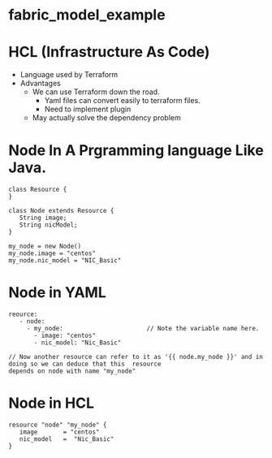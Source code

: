# fabric_model_example

# HCL (Infrastructure As Code)
- Language used by Terraform 
- Advantages
  - We can use Terraform down the road. 
     - Yaml files can convert easily to terraform files. 
     - Need to implement plugin
  - May actually solve the dependency problem 
  
# Node In A Prgramming language Like Java. 

```
class Resource {
}

class Node extends Resource {
   String image;
   String nicModel;
}

my_node = new Node()
my_node.image = "centos"
my_node.nic_model = "NIC_Basic"

```

# Node in YAML

```
reource:
   - node: 
     - my_node:                       // Note the variable name here.
       - image: "centos"
       - nic_model: "Nic_Basic"
    
// Now another resource can refer to it as '{{ node.my_node }}' and in doing so we can deduce that this  resource
depends on node with name "my_node"
```

# Node in HCL

```
resource "node" "my_node" {
   image       = "centos"
   nic_model   =  "Nic_Basic"
}
```
